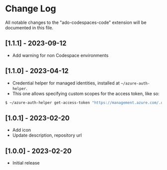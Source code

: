 # Change Log

All notable changes to the "ado-codespaces-code" extension will be documented in this file.

## [1.1.1] - 2023-09-12
- Add warning for non Codespace environments

## [1.1.0] - 2023-04-12
- Credential helper for managed identities, installed at `~/azure-auth-helper`.
- This one allows specifying custom scopes for the access token, like so:
```bash
$ ~/azure-auth-helper get-access-token "https://management.azure.com/.default"
```

## [1.0.1] - 2023-02-20

- Add icon
- Update description, repository url

## [1.0.0] - 2023-02-20

- Initial release
